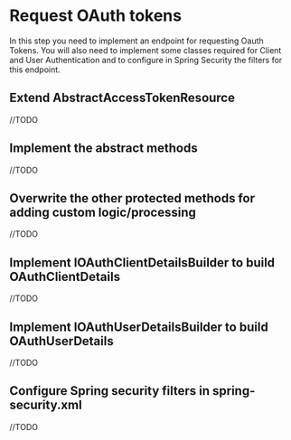 # Request OAuth tokens

In this step you need to implement an endpoint for requesting Oauth Tokens. You will also need to implement some classes required for Client and User Authentication and to configure in Spring Security the filters for this endpoint.

## Extend AbstractAccessTokenResource

//TODO

## Implement the abstract methods

//TODO

## Overwrite the other protected methods for adding custom logic/processing

//TODO

## Implement IOAuthClientDetailsBuilder to build OAuthClientDetails

//TODO

## Implement IOAuthUserDetailsBuilder to build OAuthUserDetails

//TODO

## Configure Spring security filters in spring-security.xml

//TODO


